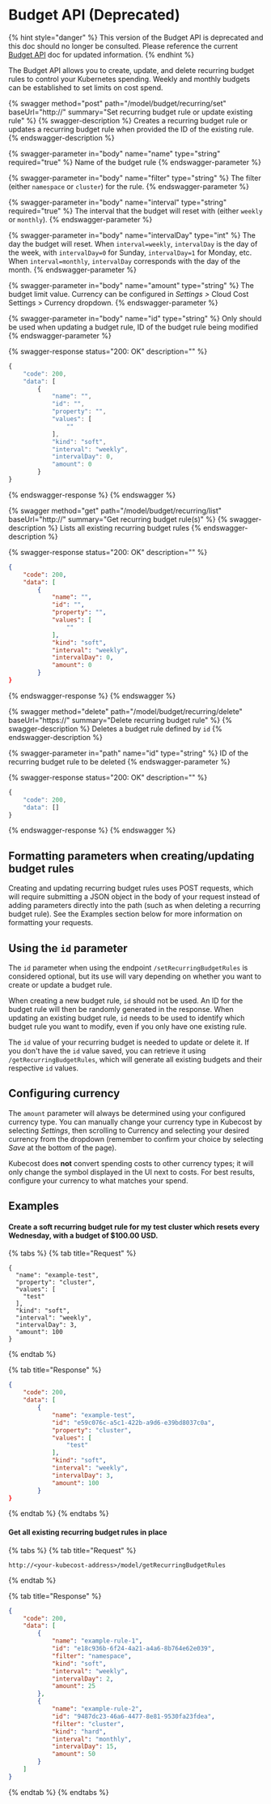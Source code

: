# Budget API (Deprecated)

{% hint style="danger" %}
This version of the Budget API is deprecated and this doc should no longer be consulted. Please reference the current [Budget API](/apis/governance-apis/budget-api.md) doc for updated information.
{% endhint %}

The Budget API allows you to create, update, and delete recurring budget rules to control your Kubernetes spending. Weekly and monthly budgets can be established to set limits on cost spend.

{% swagger method="post" path="/model/budget/recurring/set" baseUrl="http://<your-kubecost-address>" summary="Set recurring budget rule or update existing rule" %}
{% swagger-description %}
Creates a recurring budget rule or updates a recurring budget rule when provided the ID of the existing rule.
{% endswagger-description %}

{% swagger-parameter in="body" name="name" type="string" required="true" %}
Name of the budget rule
{% endswagger-parameter %}

{% swagger-parameter in="body" name="filter" type="string" %}
The filter (either `namespace` or `cluster`) for the rule.
{% endswagger-parameter %}

{% swagger-parameter in="body" name="interval" type="string" required="true" %}
The interval that the budget will reset with (either `weekly` or `monthly`).
{% endswagger-parameter %}

{% swagger-parameter in="body" name="intervalDay" type="int" %}
The day the budget will reset. When `interval=weekly`, `intervalDay` is the day of the week, with `intervalDay=0` for Sunday, `intervalDay=1` for Monday, etc. When `interval=monthly`, `intervalDay` corresponds with the day of the month.
{% endswagger-parameter %}

{% swagger-parameter in="body" name="amount" type="string" %}
The budget limit value. Currency can be configured in _Settings >_ Cloud Cost Settings > Currency dropdown.
{% endswagger-parameter %}

{% swagger-parameter in="body" name="id" type="string" %}
Only should be used when updating a budget rule, ID of the budget rule being modified
{% endswagger-parameter %}

{% swagger-response status="200: OK" description="" %}
```javascript
{
    "code": 200,
    "data": [
        {
            "name": "",
            "id": "",
            "property": "",
            "values": [
                ""
            ],
            "kind": "soft",
            "interval": "weekly",
            "intervalDay": 0,
            "amount": 0
        }
}
```
{% endswagger-response %}
{% endswagger %}

{% swagger method="get" path="/model/budget/recurring/list" baseUrl="http://<your-kubecost-address>" summary="Get recurring budget rule(s)" %}
{% swagger-description %}
Lists all existing recurring budget rules
{% endswagger-description %}

{% swagger-response status="200: OK" description="" %}
```json
{
    "code": 200,
    "data": [
        {
            "name": "",
            "id": "",
            "property": "",
            "values": [
                ""
            ],
            "kind": "soft",
            "interval": "weekly",
            "intervalDay": 0,
            "amount": 0
        }
}
```
{% endswagger-response %}
{% endswagger %}

{% swagger method="delete" path="/model/budget/recurring/delete" baseUrl="https://<your-kubecost-address>" summary="Delete recurring budget rule" %}
{% swagger-description %}
Deletes a budget rule defined by `id`
{% endswagger-description %}

{% swagger-parameter in="path" name="id" type="string" %}
ID of the recurring budget rule to be deleted
{% endswagger-parameter %}

{% swagger-response status="200: OK" description="" %}
```javascript
{
    "code": 200,
    "data": []
}
```
{% endswagger-response %}
{% endswagger %}

## Formatting parameters when creating/updating budget rules

Creating and updating recurring budget rules uses POST requests, which will require submitting a JSON object in the body of your request instead of adding parameters directly into the path (such as when deleting a recurring budget rule). See the Examples section below for more information on formatting your requests.

## Using the `id` parameter

The `id` parameter when using the endpoint `/setRecurringBudgetRules` is considered optional, but its use will vary depending on whether you want to create or update a budget rule.&#x20;

When creating a new budget rule, `id` should not be used. An ID for the budget rule will then be randomly generated in the response. When updating an existing budget rule, `id` needs to be used to identify which budget rule you want to modify, even if you only have one existing rule.

The `id` value of your recurring budget is needed to update or delete it. If you don't have the `id` value saved, you can retrieve it using `/getRecurringBudgetRules`, which will generate all existing budgets and their respective `id` values.

## Configuring currency

The `amount` parameter will always be determined using your configured currency type. You can manually change your currency type in Kubecost by selecting _Settings_, then scrolling to Currency and selecting your desired currency from the dropdown (remember to confirm your choice by selecting _Save_ at the bottom of the page).

Kubecost does **not** convert spending costs to other currency types; it will only change the symbol displayed in the UI next to costs. For best results, configure your currency to what matches your spend.

## Examples

#### Create a soft recurring budget rule for my test cluster which resets every Wednesday, with a budget of $100.00 USD.

{% tabs %}
{% tab title="Request" %}
```
{
  "name": "example-test",
  "property": "cluster",
  "values": [
    "test"
  ],
  "kind": "soft",
  "interval": "weekly",
  "intervalDay": 3,
  "amount": 100
}
```
{% endtab %}

{% tab title="Response" %}
```json
{
    "code": 200,
    "data": [
        {
            "name": "example-test",
            "id": "e59c076c-a5c1-422b-a9d6-e39bd8037c0a",
            "property": "cluster",
            "values": [
                "test"
            ],
            "kind": "soft",
            "interval": "weekly",
            "intervalDay": 3,
            "amount": 100
        }
}
```
{% endtab %}
{% endtabs %}

#### Get all existing recurring budget rules in place

{% tabs %}
{% tab title="Request" %}
```
http://<your-kubecost-address>/model/getRecurringBudgetRules
```
{% endtab %}

{% tab title="Response" %}
```json
{
    "code": 200,
    "data": [
        {
            "name": "example-rule-1",
            "id": "e18c936b-6f24-4a21-a4a6-8b764e62e039",
            "filter": "namespace",
            "kind": "soft",
            "interval": "weekly",
            "intervalDay": 2,
            "amount": 25
        },
        {
            "name": "example-rule-2",
            "id": "9487dc23-46a6-4477-8e81-9530fa23fdea",
            "filter": "cluster",
            "kind": "hard",
            "interval": "monthly",
            "intervalDay": 15,
            "amount": 50
        }
    ]
}
```
{% endtab %}
{% endtabs %}
